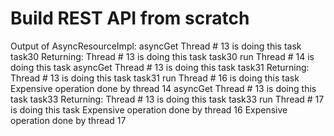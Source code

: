 # Build REST API from scratch 


Output of AsyncResourceImpl:
asyncGet Thread # 13 is doing this task task30
Returning: Thread # 13 is doing this task task30
run Thread # 14 is doing this task
asyncGet Thread # 13 is doing this task task31
Returning: Thread # 13 is doing this task task31
run Thread # 16 is doing this task
Expensive operation done by thread 14
asyncGet Thread # 13 is doing this task task33
Returning: Thread # 13 is doing this task task33
run Thread # 17 is doing this task
Expensive operation done by thread 16
Expensive operation done by thread 17
